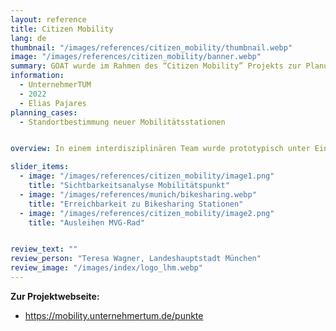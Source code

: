 ```yaml
---
layout: reference
title: Citizen Mobility
lang: de
thumbnail: "/images/references/citizen_mobility/thumbnail.webp"
image: "/images/references/citizen_mobility/banner.webp"
summary: GOAT wurde im Rahmen des “Citizen Mobility” Projekts zur Planung neuer Mobilitätsstationen in München eingesetzt.
information:
  - UnternehmerTUM
  - 2022
  - Elias Pajares
planning_cases:
  - Standortbestimmung neuer Mobilitätsstationen


overview: In einem interdisziplinären Team wurde prototypisch unter Einbindung von Bürgerinnen und Bürgern ein Prozess für eine bürgerzentrierte Planung und Evaluation von Mobilitätspunkten (Carsharing, Bikesharing) entwickelt. Hierbei wurde GOAT zur datenbasieren Untersuchung der Mobilitäts- und Angebotsbedürfnisse in einem Münchner Quartier eingesetzt und daraus konkrete Mobilitätsangebote und sonstige Bedarfe/Wünsche für die Planung und Einrichtung von bürgerzentrierten Mobilitätspunkten abgeleitet.

slider_items:
  - image: "/images/references/citizen_mobility/image1.png"
    title: "Sichtbarkeitsanalyse Mobilitätspunkt"
  - image: "/images/references/munich/bikesharing.webp"
    title: "Erreichbarkeit zu Bikesharing Stationen"
  - image: "/images/references/citizen_mobility/image2.png"
    title: "Ausleihen MVG-Rad"


review_text: ""
review_person: "Teresa Wagner, Landeshauptstadt München"
review_image: "/images/index/logo_lhm.webp"
---
```





**Zur Projektwebseite:**
- https://mobility.unternehmertum.de/punkte